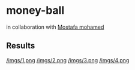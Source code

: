 # money-ball
in collaboration with [Mostafa mohamed](https://github.com/MostafaMohamedEr)

## Results
[/imgs/1.png](/imgs/1.png)
[/imgs/2.png](/imgs/2.png)
[/imgs/3.png](/imgs/3.png)
[/imgs/4.png](/imgs/4.png)
